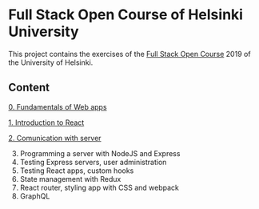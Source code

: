 
# Full Stack Open Course of Helsinki University

This project contains the exercises of the [Full Stack Open Course](https://fullstackopen.com/en/) 2019 of the University of Helsinki.

## Content
 [0. Fundamentals of Web apps](https://github.com/sajjadtaghilou/full-stack-helsinki/tree/master/PART%200)
 
 [1. Introduction to React](https://github.com/sajjadtaghilou/full-stack-helsinki/tree/master/PART%201)

 [2. Comunication with server](https://github.com/sajjadtaghilou/full-stack-helsinki/tree/master/PART%202)
 
 3. Programming a server with NodeJS and Express
 4. Testing Express servers, user administration
 5. Testing React apps, custom hooks
 6. State management with Redux
 7. React router, styling app with CSS and webpack
 8. GraphQL

